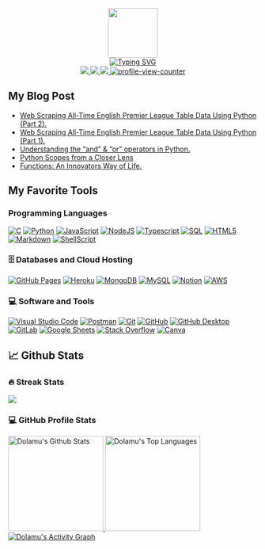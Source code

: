 <!-- Intro Section -->
<div id="intro-img" align="center">
<a href="#"><img src="https://emojis.slackmojis.com/emojis/images/1531849430/4246/blob-sunglasses.gif?1531849430" width="100" ></a>
</div>
<div id="about-me" align="center">
<a href="https://git.io/typing-svg"><img src="https://readme-typing-svg.demolab.com?font=Roboto+Mono&weight=500&size=25&duration=4000&pause=500&center=true&vCenter=true&width=550&lines=Hi+I'm+Dolamu+Oludare.;It's+nice+to+meet+you!;I+am+a+Data+Engineer." alt="Typing SVG" /></a>
</div>

<!-- Social Media -->
<div id="social-media-badges" align="center">
<a href="https://twitter.com/Dolzy3">
<img src="https://img.shields.io/badge/Twitter-%231DA1F2.svg?style=for-the-badge&logo=Twitter&logoColor=white" >
</a>
<a href="oludaredolamu@gmail.com">
<img src="https://img.shields.io/badge/Gmail-D14836?style=for-the-badge&logo=gmail&logoColor=white" >
</a>
<a href="#">
<img src="https://img.shields.io/badge/linkedin-%230077B5.svg?style=for-the-badge&logo=linkedin&logoColor=white" >
</a>
<a href="#">
<img src="https://komarev.com/ghpvc/?username=Dolamu-TheDataGuy&style=for-the-badge&color=green" alt="profile-view-counter" >
</a>
</div>

<!-- Latest Blog Post -->
## My Blog Post
<!-- BLOG-POST-LIST:START -->
- [Web Scraping All-Time English Premier League Table Data Using Python &lpar;Part 2&rpar;.](https://medium.com/towards-data-engineering/web-scraping-all-time-english-premier-league-table-data-using-python-part-2-995636d2cb8a?source=rss-4376b4b2e545------2)
- [Web Scraping All-Time English Premier League Table Data Using Python &lpar;Part 1&rpar;.](https://medium.com/towards-data-engineering/web-scraping-all-time-english-premier-league-table-data-using-python-part-1-9c052fa0e333?source=rss-4376b4b2e545------2)
- [Understanding the “and” &amp; “or” operators in Python.](https://medium.com/@oludaredolamu/understanding-the-and-or-operators-in-python-6ac985f9b417?source=rss-4376b4b2e545------2)
- [Python Scopes from a Closer Lens](https://python.plainenglish.io/python-scopes-from-a-closer-lens-53d349b2b3f5?source=rss-4376b4b2e545------2)
- [Functions: An Innovators Way of Life.](https://medium.com/@oludaredolamu/functions-an-innovators-way-of-life-1feaa52f7d78?source=rss-4376b4b2e545------2)
<!-- BLOG-POST-LIST:END -->

<!-- Favourite Tools -->
## My Favorite Tools
<h3>Programming Languages</h3>
<p>
<a href ="#"><img src="https://img.shields.io/badge/c-%2300599C.svg?style=for-the-badge&logo=c&logoColor=white" alt="C"></a>
<a href ="#"><img src="https://img.shields.io/badge/python-3670A0?style=for-the-badge&logo=python&logoColor=ffdd54" alt="Python"></a>
<a href ="#"><img src="https://img.shields.io/badge/javascript-%23323330.svg?style=for-the-badge&logo=javascript&logoColor=%23F7DF1E" alt="JavaScript"></a>
<a href ="#"><img src="https://img.shields.io/badge/node.js-6DA55F?style=for-the-badge&logo=node.js&logoColor=white" alt="NodeJS"></a>
<a href ="#"><img src="https://img.shields.io/badge/TypeScript-007ACC.svg?style=for-the-badge=typescript&logoColor=white" alt="Typescript"></a>
<a href ="#"><img src="https://custom-icon-badges.demolab.com/badge/SQL-025E8C.svg?style=for-the-badge&logo=database&logoColor=white" alt="SQL"></a>
<a href ="#"><img src="https://img.shields.io/badge/html5-%23E34F26.svg?style=for-the-badge&logo=html5&logoColor=white" alt="HTML5"></a>
<a href ="#"><img src="https://img.shields.io/badge/markdown-%23000000.svg?style=for-the-badge&logo=markdown&logoColor=white" alt="Markdown"></a>
<a href ="#"><img src="https://img.shields.io/badge/shell_script-%23121011.svg?style=for-the-badge&logo=gnu-bash&logoColor=white" alt="ShellScript"></a>
</p>

<h3>🗄️ Databases and Cloud Hosting</h3>
  <a href="#"><img alt="GitHub Pages" src="https://img.shields.io/badge/GitHub%20Pages-327FC7.svg?style=flat-square&logo=github&logoColor=white"></a>
  <a href="#"><img alt="Heroku" src="https://img.shields.io/badge/Heroku-430098.svg?style=flat-square&logo=heroku&logoColor=white"></a>
  <a href="#"><img alt="MongoDB" src ="https://img.shields.io/badge/MongoDB-4ea94b.svg?style=flat-square&logo=mongodb&logoColor=white"></a>
  <a href="#"><img alt="MySQL" src="https://img.shields.io/badge/MySQL-00f.svg?style=flat-square&logo=mysql&logoColor=white"></a>
  <a href="#"><img alt="Notion" src="https://img.shields.io/badge/Notion-010101.svg?style=flat-square&logo=notion&logoColor=white"></a>
  <a href="#"><img alt="AWS" src="https://img.shields.io/badge/AWS-010101.svg?style=flat-square&logo=amazon&logoColor=%23FF9900"></a>
 <h3>💻 Software and Tools</h3>
 <p>
  <a href="#"><img alt="Visual Studio Code" src="https://img.shields.io/badge/Visual%20Studio%20Code-0078d7.svg?style=flat-square&logo=visual-studio-code&logoColor=white"></a>
  <a href="#"><img alt="Postman" src="https://img.shields.io/badge/Postman-FF6C37?style=flat-square&logo=postman&logoColor=white"></a>
  <a href="#"><img alt="Git" src="https://img.shields.io/badge/Git-F05033.svg?style=flat-square&logo=git&logoColor=white"></a>
  <a href="#"><img alt="GitHub" src="https://img.shields.io/badge/GitHub-000000.svg?style=flat-square&logo=github&logoColor=white"></a>
  <a href="#"><img alt="GitHub Desktop" src="https://img.shields.io/badge/GitHub%20Desktop-8034A9.svg?style=flat-square&logo=github&logoColor=white"></a>
  <a href="#"><img alt="GitLab" src="https://img.shields.io/badge/GitLab-000000.svg?style=flat-square&logo=gitlab&logoColor=FC6D27"></a>
  <a href="#"><img alt="Google Sheets" src="https://img.shields.io/badge/Sheets-34A853.svg?style=flat-square&logo=google%20sheets&logoColor=white"></a>
  <a href="#"><img alt="Stack Overflow" src="https://img.shields.io/badge/-Stack%20Overflow-FE7A16?style=flat-square&logo=stack-overflow&logoColor=white"></a>
  <a href="#"><img alt="Canva" src="https://img.shields.io/badge/Canva-%2300C4CC.svg?&style=flat-square&logo=Canva&logoColor=white"></a>
 </p>

<!-- Github Activities -->
## 📈 Github Stats
 <h3>🔥 Streak Stats</h3>
 <a href="https://github.com/DenverCoder1/github-readme-streak-stats">
  <p><img src="https://streak-stats.demolab.com?user=Dolamu-TheDataGuy&theme=monokai-metallian&hide_border=true&mode=weekly&fire=DD2727"></p>
</a>
 <h3>💻 GitHub Profile Stats</h3>
 <a href="https://github.com/anuraghazra/github-readme-stats">
  <img alt="Dolamu's Github Stats" src="https://denvercoder1-github-readme-stats.vercel.app/api/?username=Dolamu-TheDataGuy&show_icons=true&include_all_commits=true&count_private=true&theme=react&hide_border=true&bg_color=1F222E&title_color=F85D7F&icon_color=F8D866" height="192px">
</a>
<a href="https://github.com/anuraghazra/github-readme-stats">
 <img alt="Dolamu's Top Languages" src="https://github-readme-stats.vercel.app/api/top-langs/?username=Dolamu-TheDataGuy&langs_count=8&layout=compact&theme=react&hide_border=true&bg_color=1F222E&title_color=F85D7F&icon_color=F8D866&hide=Jupyter%20Notebook" height="192px">
</a>
<a href="https://github.com/ashutosh00710/github-readme-activity-graph">
 <img alt="Dolamu's Activity Graph" src="https://github-readme-activity-graph.cyclic.app/graph/?username=Dolamu-TheDataGuy&bg_color=1F222E&color=F8D866&line=F85D7F&point=FFFFFF&hide_border=true">
</a>
